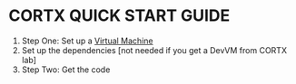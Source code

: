 CORTX QUICK START GUIDE
=======================

1. Step One: Set up a [Virtual Machine](VIRTUAL_MACHINE.md)
2. Set up the dependencies [not needed if you get a DevVM from CORTX lab]
3. Step Two: Get the code
